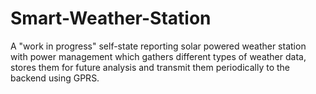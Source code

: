# Smart-Weather-Station
A "work in progress" self-state reporting solar powered weather station with power management which gathers different types of weather data, stores them for future analysis and transmit them periodically to the backend using GPRS.
